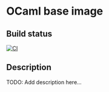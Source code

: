 # OCaml base image

## Build status

[![CI](https://github.com/marghidanu/docker-ocaml/actions/workflows/CI.yml/badge.svg)](https://github.com/marghidanu/docker-ocaml/actions/workflows/CI.yml)

## Description

TODO: Add description here...